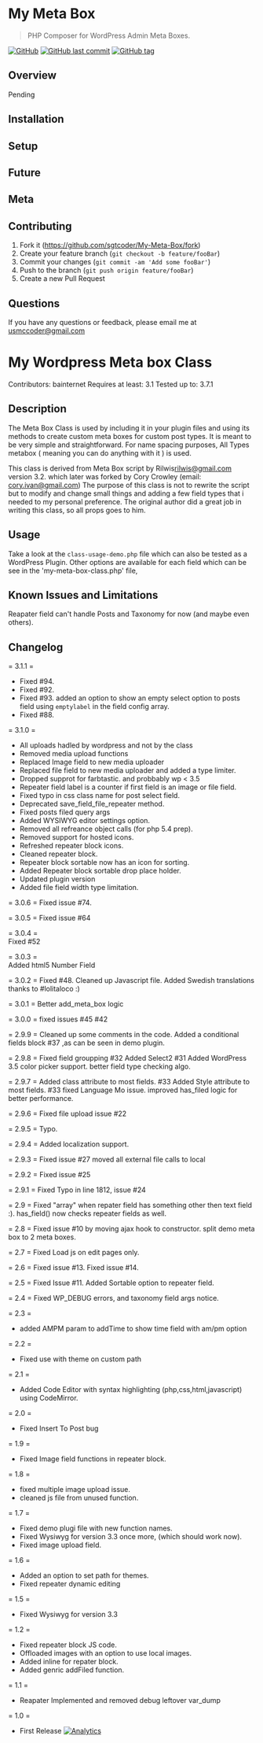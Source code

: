 # My Meta Box
> PHP Composer for WordPress Admin Meta Boxes.

[![GitHub](https://img.shields.io/github/license/sgtcoder/My-Meta-Box.svg)](https://opensource.org/licenses/GPL-3.0)
[![GitHub last commit](https://img.shields.io/github/last-commit/sgtcoder/My-Meta-Box.svg)](https://github.com/sgtcoder/My-Meta-Box/commits/master)
[![GitHub tag](https://img.shields.io/github/tag/sgtcoder/My-Meta-Box.svg)](https://github.com/sgtcoder/My-Meta-Box/tags)

## Overview
Pending

## Installation

## Setup

## Future

## Meta

## Contributing

1. Fork it (<https://github.com/sgtcoder/My-Meta-Box/fork>)
2. Create your feature branch (`git checkout -b feature/fooBar`)
3. Commit your changes (`git commit -am 'Add some fooBar'`)
4. Push to the branch (`git push origin feature/fooBar`)
5. Create a new Pull Request

## Questions
If you have any questions or feedback, please email me at usmccoder@gmail.com

My Wordpress Meta box Class
=======================
Contributors: bainternet
Requires at least: 3.1
Tested up to: 3.7.1

Description
-----------
The Meta Box Class is used by including it in your plugin files and using its methods to 
create custom meta boxes for custom post types. It is meant to be very simple and 
straightforward. For name spacing purposes, All Types metabox ( meaning you can do anything with it )
is used. 

This class is derived from Meta Box script by Rilwis<rilwis@gmail.com> version 3.2. which later was forked 
by Cory Crowley (email: cory.ivan@gmail.com) The purpose of this class is not to rewrite the script but to 
modify and change small things and adding a few field types that i needed to my personal preference. 
The original author did a great job in writing this class, so all props goes to him.

Usage
--------
Take a look at the `class-usage-demo.php` file which can also be tested as a WordPress Plugin. 
Other options are available for each field which can be see in the 'my-meta-box-class.php' file, 


Known Issues and Limitations
-------------
Reapater field can't handle Posts and Taxonomy for now (and maybe even others).


Changelog
---------
= 3.1.1 =

* Fixed  #94.
* Fixed #92.
* Fixed #93. added an option to show an empty select option to posts field using `emptylabel` in the field config array.
* Fixed #88.

= 3.1.0 = 

* All uploads hadled by wordpress and not by the class
* Removed media upload functions
* Replaced Image field to new media uploader
* Replaced file field to new media uploader and added a type limiter.
* Dropped supprot for farbtastic. and probbably wp < 3.5
* Repeater field label is a counter if first field is an image or file field.
* Fixed typo in css class name for post select field.
* Deprecated  save_field_file_repeater method.
* Fixed posts filed query args
* Added WYSIWYG editor settings option.
* Removed all refreance object calls (for php 5.4 prep).
* Removed support for hosted icons.
* Refreshed repeater block icons.
* Cleaned repeater block.
* Repeater block sortable now has an icon for sorting.
* Added Repeater block sortable drop place holder.
* Updated plugin version 
* Added file field width type limitation.

= 3.0.6 = 
Fixed issue #74.

= 3.0.5 = 
Fixed issue #64

= 3.0.4 =  
Fixed #52

= 3.0.3 =  
Added html5 Number Field

= 3.0.2 =
Fixed #48.
Cleaned up Javascript file.
Added Swedish translations thanks to #lolitaloco :)

= 3.0.1 = 
Better add_meta_box logic

= 3.0.0 =
fixed issues #45 #42

= 2.9.9 =
Cleaned up some comments in the code.
Added a conditional fields block #37 ,as can be seen in demo plugin.


= 2.9.8 =
Fixed field groupping #32
Added Select2 #31
Added WordPress 3.5 color picker support.
better field type checking algo.

= 2.9.7 =
Added class attribute to most fields. #33
Added Style attribute to most fields. #33
fixed Language Mo issue.
improved has_filed logic for better performance.


= 2.9.6 = 
Fixed file upload issue #22

= 2.9.5 = 
Typo.

= 2.9.4 = 
Added localization support.

= 2.9.3 =
Fixed issue #27
moved all external file calls to local


= 2.9.2 =
Fixed issue #25

= 2.9.1 =
Fixed Typo in line 1812, issue #24

= 2.9 =
Fixed "array" when repater field has something other then text field :).
has_field() now checks repeater fields as well.

= 2.8 =
Fixed issue #10 by moving ajax hook to constructor.
split demo meta box to 2 meta boxes.

= 2.7 =
Fixed Load js on edit pages only.

= 2.6 =
Fixed issue #13.
Fixed issue #14.

= 2.5 = 
Fixed Issue #11.
Added Sortable option to repeater field.

= 2.4 =
Fixed WP_DEBUG errors, and taxonomy field args notice.

= 2.3 = 
* added AMPM param to addTime to show time field with am/pm option

= 2.2 = 
* Fixed use with theme on custom path

= 2.1 = 
* Added Code Editor with syntax highlighting (php,css,html,javascript) using CodeMirror.

= 2.0 =
* Fixed Insert To Post bug

= 1.9 = 
* Fixed Image field functions in repeater block.

= 1.8 =
* fixed multiple image upload issue.
* cleaned js file from unused function.


= 1.7 =
* Fixed demo plugi file with new function names.
* Fixed Wysiwyg for version 3.3 once more, (which should work now).
* Fixed image upload field.

= 1.6 =
* Added an option to set path for themes.
* Fixed repeater dynamic editing

= 1.5 =
* Fixed Wysiwyg for version 3.3


= 1.2 =
* Fixed repeater block JS code.
* Offloaded images with an option to use local images.
* Added inline for repater block.
* Added genric addFiled function.

= 1.1 =
* Reapater Implemented and removed debug leftover var_dump

= 1.0 =
* First Release
[![Analytics](https://ga-beacon.appspot.com/UA-50573135-4/My-Meta-Box/main)](https://github.com/bainternet/My-Meta-Box)
